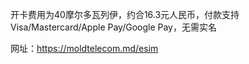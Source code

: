 开卡费用为40摩尔多瓦列伊，约合16.3元人民币，付款支持Visa/Mastercard/Apple Pay/Google Pay，无需实名

网址：https://moldtelecom.md/esim 

